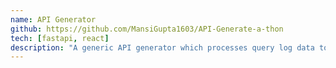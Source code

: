```yaml
---
name: API Generator
github: https://github.com/MansiGupta1603/API-Generate-a-thon
tech: [fastapi, react]
description: "A generic API generator which processes query log data to suggest possible REST endpoints"
---
```


